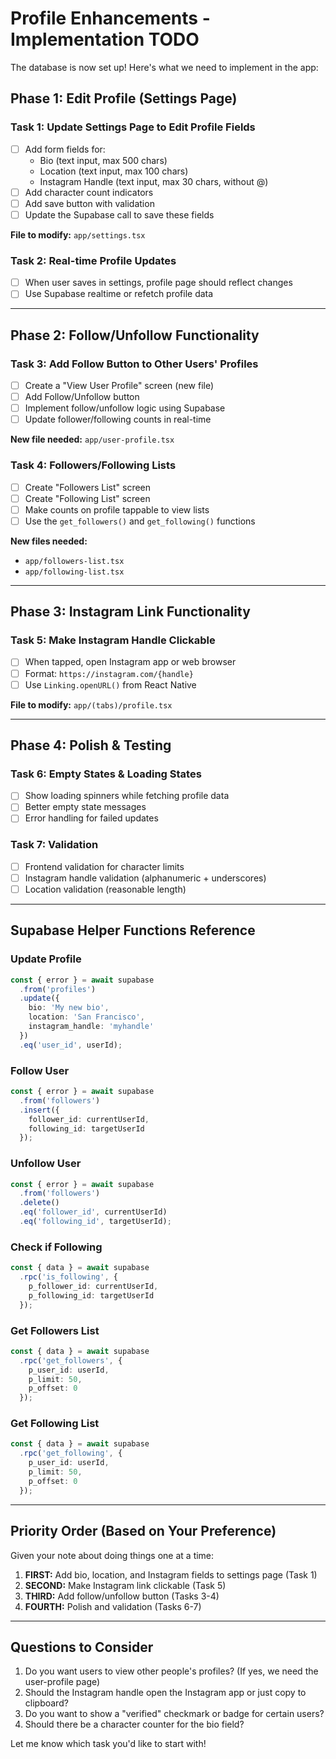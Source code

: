 # Profile Enhancements - Implementation TODO

The database is now set up! Here's what we need to implement in the app:

## Phase 1: Edit Profile (Settings Page)

### Task 1: Update Settings Page to Edit Profile Fields
- [ ] Add form fields for:
  - Bio (text input, max 500 chars)
  - Location (text input, max 100 chars)  
  - Instagram Handle (text input, max 30 chars, without @)
- [ ] Add character count indicators
- [ ] Add save button with validation
- [ ] Update the Supabase call to save these fields

**File to modify:** `app/settings.tsx`

### Task 2: Real-time Profile Updates
- [ ] When user saves in settings, profile page should reflect changes
- [ ] Use Supabase realtime or refetch profile data

---

## Phase 2: Follow/Unfollow Functionality

### Task 3: Add Follow Button to Other Users' Profiles
- [ ] Create a "View User Profile" screen (new file)
- [ ] Add Follow/Unfollow button
- [ ] Implement follow/unfollow logic using Supabase
- [ ] Update follower/following counts in real-time

**New file needed:** `app/user-profile.tsx`

### Task 4: Followers/Following Lists
- [ ] Create "Followers List" screen
- [ ] Create "Following List" screen  
- [ ] Make counts on profile tappable to view lists
- [ ] Use the `get_followers()` and `get_following()` functions

**New files needed:**
- `app/followers-list.tsx`
- `app/following-list.tsx`

---

## Phase 3: Instagram Link Functionality

### Task 5: Make Instagram Handle Clickable
- [ ] When tapped, open Instagram app or web browser
- [ ] Format: `https://instagram.com/{handle}`
- [ ] Use `Linking.openURL()` from React Native

**File to modify:** `app/(tabs)/profile.tsx`

---

## Phase 4: Polish & Testing

### Task 6: Empty States & Loading States
- [ ] Show loading spinners while fetching profile data
- [ ] Better empty state messages
- [ ] Error handling for failed updates

### Task 7: Validation
- [ ] Frontend validation for character limits
- [ ] Instagram handle validation (alphanumeric + underscores)
- [ ] Location validation (reasonable length)

---

## Supabase Helper Functions Reference

### Update Profile
```typescript
const { error } = await supabase
  .from('profiles')
  .update({
    bio: 'My new bio',
    location: 'San Francisco',
    instagram_handle: 'myhandle'
  })
  .eq('user_id', userId);
```

### Follow User
```typescript
const { error } = await supabase
  .from('followers')
  .insert({
    follower_id: currentUserId,
    following_id: targetUserId
  });
```

### Unfollow User
```typescript
const { error } = await supabase
  .from('followers')
  .delete()
  .eq('follower_id', currentUserId)
  .eq('following_id', targetUserId);
```

### Check if Following
```typescript
const { data } = await supabase
  .rpc('is_following', {
    p_follower_id: currentUserId,
    p_following_id: targetUserId
  });
```

### Get Followers List
```typescript
const { data } = await supabase
  .rpc('get_followers', {
    p_user_id: userId,
    p_limit: 50,
    p_offset: 0
  });
```

### Get Following List
```typescript
const { data } = await supabase
  .rpc('get_following', {
    p_user_id: userId,
    p_limit: 50,
    p_offset: 0
  });
```

---

## Priority Order (Based on Your Preference)

Given your note about doing things one at a time:

1. **FIRST:** Add bio, location, and Instagram fields to settings page (Task 1)
2. **SECOND:** Make Instagram link clickable (Task 5)
3. **THIRD:** Add follow/unfollow button (Tasks 3-4)
4. **FOURTH:** Polish and validation (Tasks 6-7)

---

## Questions to Consider

1. Do you want users to view other people's profiles? (If yes, we need the user-profile page)
2. Should the Instagram handle open the Instagram app or just copy to clipboard?
3. Do you want to show a "verified" checkmark or badge for certain users?
4. Should there be a character counter for the bio field?

Let me know which task you'd like to start with!

